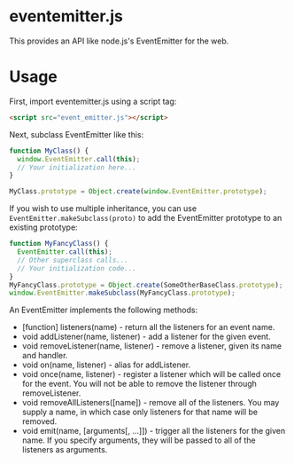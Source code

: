 # eventemitter.js

This provides an API like node.js's EventEmitter for the web.

# Usage

First, import eventemitter.js using a script tag:

```html
<script src="event_emitter.js"></script>
```

Next, subclass EventEmitter like this:

```js
function MyClass() {
  window.EventEmitter.call(this);
  // Your initialization here...
}

MyClass.prototype = Object.create(window.EventEmitter.prototype);
```

If you wish to use multiple inheritance, you can use `EventEmitter.makeSubclass(proto)` to add the EventEmitter prototype to an existing prototype:

```js
function MyFancyClass() {
  EventEmitter.call(this);
  // Other superclass calls...
  // Your initialization code...
}
MyFancyClass.prototype = Object.create(SomeOtherBaseClass.prototype);
window.EventEmitter.makeSubclass(MyFancyClass.prototype);
```

An EventEmitter implements the following methods:

 * \[function\] listeners(name) - return all the listeners for an event name.
 * void addListener(name, listener) - add a listener for the given event.
 * void removeListener(name, listener) - remove a listener, given its name and handler.
 * void on(name, listener) - alias for addListener.
 * void once(name, listener) - register a listener which will be called once for the event. You will not be able to remove the listener through removeListener.
 * void removeAllListeners(\[name\]) - remove all of the listeners. You may supply a name, in which case only listeners for that name will be removed.
 * void emit(name, \[arguments\[, ...\]\]) - trigger all the listeners for the given name. If you specify arguments, they will be passed to all of the listeners as arguments.

